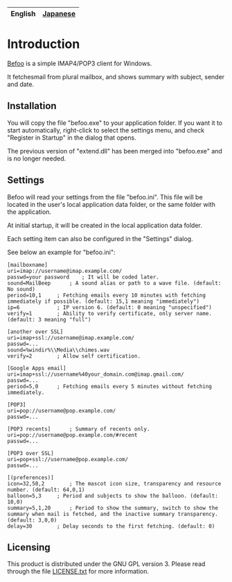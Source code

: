 | English | [Japanese](README.ja.md) |
|---------|--------------------------|

Introduction
============
[Befoo](https://github.com/z0rac/befoo) is a simple IMAP4/POP3 client for Windows.

It fetchesmail from plural mailbox, and shows summary with subject, sender and date.

Installation
------------
You will copy the file "befoo.exe" to your application folder.
If you want it to start automatically, right-click to select the settings menu, and check "Register in Startup" in the dialog that opens.

The previous version of "extend.dll" has been merged into "befoo.exe" and is no longer needed.

Settings
--------
Befoo will read your settings from the file "befoo.ini".
This file will be located in the user's local application data folder, or the same folder
with the application.

At initial startup, it will be created in the local application data folder.

Each setting item can also be configured in the "Settings" dialog.

See below an example for "befoo.ini":

```
[mailboxname]
uri=imap://username@imap.example.com/
passwd=your password	; It will be coded later.
sound=MailBeep		; A sound alias or path to a wave file. (default: No sound)
period=10,1		; Fetching emails every 10 minutes with fetching immediately if possible. (default: 15,1 meaning "immediately")
ip=6			; IP version 6. (default: 0 meaning "unspecified")
verify=1		; Ability to verify certificate, only server name. (default: 3 meaning "full")

[another over SSL]
uri=imap+ssl://username@imap.example.com/
passwd=...
sound=%windir%\\Media\\chimes.wav
verify=2		; Allow self certification.

[Google Apps email]
uri=imap+ssl://username%40your_domain.com@imap.gmail.com/
passwd=...
period=5,0		; Fetching emails every 5 minutes without fetching immediately.

[POP3]
uri=pop://username@pop.example.com/
passwd=...

[POP3 recents]		; Summary of recents only.
uri=pop://username@pop.example.com/#recent
passwd=...

[POP3 over SSL]
uri=pop+ssl://username@pop.example.com/
passwd=...

[(preferences)]
icon=32,50,2		; The mascot icon size, transparency and resource number. (default: 64,0,1)
balloon=5,3		; Period and subjects to show the balloon. (default: 10,0)
summary=5,1,20		; Period to show the summary, switch to show the summary when mail is fetched, and the inactive summary transparency. (default: 3,0,0)
delay=30		; Delay seconds to the first fetching. (default: 0)
```

Licensing
---------
This product is distributed under the GNU GPL version 3.
Please read through the file [LICENSE.txt](LICENSE.txt) for more information.
